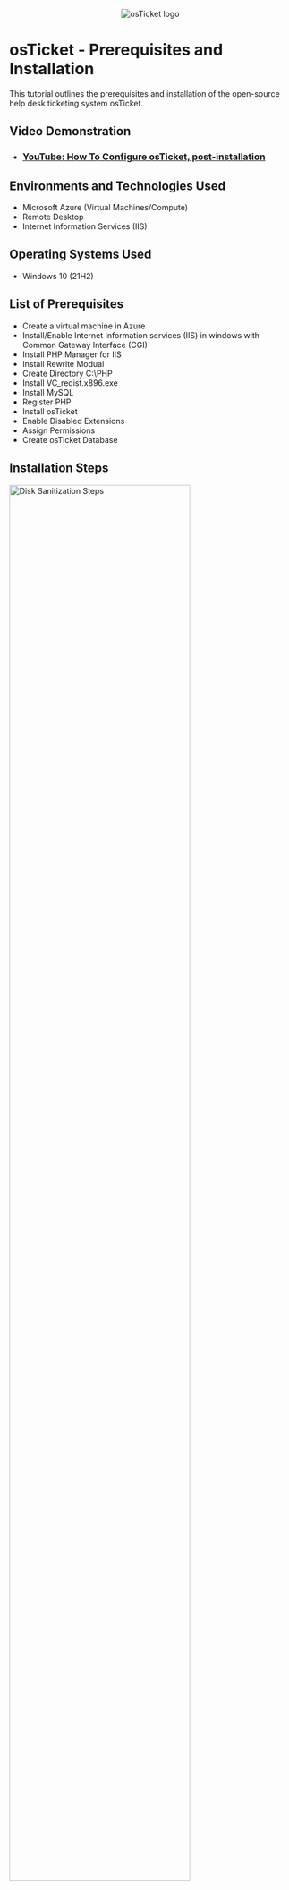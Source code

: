 <p align="center">
<img src="https://i.imgur.com/Clzj7Xs.png" alt="osTicket logo"/>
</p>

<h1>osTicket - Prerequisites and Installation</h1>
This tutorial outlines the prerequisites and installation of the open-source help desk ticketing system osTicket.<br />


<h2>Video Demonstration</h2>

- ### [YouTube: How To Configure osTicket, post-installation](https://youtu.be/8foq0WltNKI)

<h2>Environments and Technologies Used</h2>

- Microsoft Azure (Virtual Machines/Compute)
- Remote Desktop
- Internet Information Services (IIS)

<h2>Operating Systems Used </h2>

- Windows 10</b> (21H2)

<h2>List of Prerequisites</h2>

- Create a virtual machine in Azure
- Install/Enable Internet Information services (IIS) in windows with Common Gateway Interface (CGI) 
- Install PHP Manager for IIS
- Install Rewrite Modual
- Create Directory C:\PHP
- Install VC_redist.x896.exe
- Install MySQL
- Register PHP
- Install osTicket
- Enable Disabled Extensions
- Assign Permissions
- Create osTicket Database

<h2>Installation Steps</h2>

<p>
<img src="https://i.imgur.com/D3HsV4w.png" height="80%" width="80%" alt="Disk Sanitization Steps"/>

</p>
<p>
In order to install a webserver on the virtual machine I first had to enable some application development features. Such as a Common Gateway Interface
</p>
<br />

<p>
<img src="https://i.imgur.com/6t1cPAt.png" height="80%" width="80%" alt="Disk Sanitization Steps"/>

</p>
<p>
Registering the PHP from within IIS makes the webserver aware of the location of our PHP folder that was created
</p>
<br />

<p>
<img src="https://i.imgur.com/DL88CSZ.png" height="80%" width="80%" alt="Disk Sanitization Steps"/>
</p>
<p>
Now that osTicket is installed we can create tickets as users and manage tickes as employees and admins.
</p>
<br />
